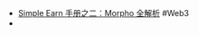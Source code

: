 - [Simple Earn 手册之二：Morpho 全解析](https://quaily.com/simpleearn/p/simple-earn-manual-2-morpho-analysis) #Web3
-